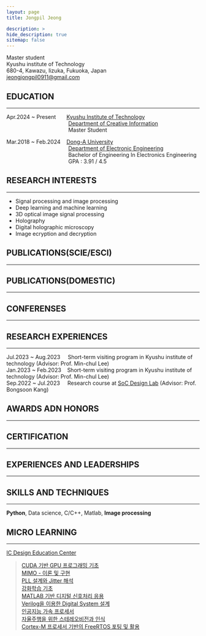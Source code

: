 ```yaml
---
layout: page
title: Jongpil Jeong

description: > 
hide_description: true
sitemap: false
---
```

Master student<br/>Kyushu institute of Technology<br/>680-4, Kawazu, Iizuka, Fukuoka, Japan<br/><jeongjongpil0911@gmail.com>
## EDUCATION
***
Apr.2024 ~ Present&nbsp;&nbsp;&nbsp;&nbsp;&nbsp;&nbsp;&nbsp;[Kyushu Institute of Technology](https://www.kyutech.ac.jp)<br/>
&nbsp;&nbsp;&nbsp;&nbsp;&nbsp;&nbsp;&nbsp;&nbsp;&nbsp;&nbsp;&nbsp;&nbsp;&nbsp;&nbsp;&nbsp;&nbsp;&nbsp;&nbsp;&nbsp;&nbsp;&nbsp;&nbsp;&nbsp;&nbsp;&nbsp;&nbsp;&nbsp;&nbsp;&nbsp;&nbsp;&nbsp;&nbsp;&nbsp;&nbsp;&nbsp;&nbsp;&nbsp;&nbsp;&nbsp;&nbsp;&nbsp;[Department of Creative Information](https://www.iizuka.kyutech.ac.jp)<br/>
&nbsp;&nbsp;&nbsp;&nbsp;&nbsp;&nbsp;&nbsp;&nbsp;&nbsp;&nbsp;&nbsp;&nbsp;&nbsp;&nbsp;&nbsp;&nbsp;&nbsp;&nbsp;&nbsp;&nbsp;&nbsp;&nbsp;&nbsp;&nbsp;&nbsp;&nbsp;&nbsp;&nbsp;&nbsp;&nbsp;&nbsp;&nbsp;&nbsp;&nbsp;&nbsp;&nbsp;&nbsp;&nbsp;&nbsp;&nbsp;&nbsp;Master Student

Mar.2018 ~ Feb.2024&nbsp;&nbsp;&nbsp;&nbsp;[Dong-A University](https://donga.ac.kr/kor/Main.do)<br/>
&nbsp;&nbsp;&nbsp;&nbsp;&nbsp;&nbsp;&nbsp;&nbsp;&nbsp;&nbsp;&nbsp;&nbsp;&nbsp;&nbsp;&nbsp;&nbsp;&nbsp;&nbsp;&nbsp;&nbsp;&nbsp;&nbsp;&nbsp;&nbsp;&nbsp;&nbsp;&nbsp;&nbsp;&nbsp;&nbsp;&nbsp;&nbsp;&nbsp;&nbsp;&nbsp;&nbsp;&nbsp;&nbsp;&nbsp;&nbsp;&nbsp;[Department of Electronic Engineering](https://ee.donga.ac.kr/ee/Main.do)<br/>
&nbsp;&nbsp;&nbsp;&nbsp;&nbsp;&nbsp;&nbsp;&nbsp;&nbsp;&nbsp;&nbsp;&nbsp;&nbsp;&nbsp;&nbsp;&nbsp;&nbsp;&nbsp;&nbsp;&nbsp;&nbsp;&nbsp;&nbsp;&nbsp;&nbsp;&nbsp;&nbsp;&nbsp;&nbsp;&nbsp;&nbsp;&nbsp;&nbsp;&nbsp;&nbsp;&nbsp;&nbsp;&nbsp;&nbsp;&nbsp;&nbsp;Bachelor of Engineering In Electronics Engineering<br/>
&nbsp;&nbsp;&nbsp;&nbsp;&nbsp;&nbsp;&nbsp;&nbsp;&nbsp;&nbsp;&nbsp;&nbsp;&nbsp;&nbsp;&nbsp;&nbsp;&nbsp;&nbsp;&nbsp;&nbsp;&nbsp;&nbsp;&nbsp;&nbsp;&nbsp;&nbsp;&nbsp;&nbsp;&nbsp;&nbsp;&nbsp;&nbsp;&nbsp;&nbsp;&nbsp;&nbsp;&nbsp;&nbsp;&nbsp;&nbsp;&nbsp;GPA : 3.91 / 4.5<br/>

## RESEARCH INTERESTS
***
- Signal processing and image processing
- Deep learning and machine learning
- 3D optical image signal processing
- Holography
- Digital holographic microscopy
- Image ecryption and decryption

## PUBLICATIONS(SCIE/ESCI)
***
## PUBLICATIONS(DOMESTIC)
***
## CONFERENSES
***
## RESEARCH EXPERIENCES
***
Jul.2023 ~ Aug.2023&nbsp;&nbsp;&nbsp;&nbsp;&nbsp;Short-term visiting program in Kyushu institute of technology (Advisor: Prof. Min-chul Lee)<br/>
Jan.2023 ~ Feb.2023&nbsp;&nbsp;&nbsp;&nbsp;Short-term visiting program in Kyushu institute of technology (Advisor: Prof. Min-chul Lee)<br/>
Sep.2022 ~ Jul.2023&nbsp;&nbsp;&nbsp;&nbsp;&nbsp;Research course at [SoC Design Lab](https://soc.donga.ac.kr) (Advisor: Prof. Bongsoon Kang)

## AWARDS ADN HONORS
***
## CERTIFICATION
***
## EXPERIENCES AND LEADERSHIPS
***
## SKILLS AND TECHNIQUES
***
**Python**, Data science, C/C++, Matlab, **Image processing**
## MICRO LEARNING
***
[IC Design Education Center](https://idec.or.kr)
> [CUDA 기반 GPU 프로그래밍 기초](https://idec.or.kr/edu/certificate/print/?&no=107996)<br/>
>  [MIMO - 이론 및 구현](https://idec.or.kr/edu/certificate/print/?&no=134608)<br/>
> [PLL 설계와 Jitter 해석](https://idec.or.kr/edu/certificate/print/?&no=105532)<br/>
> [강화학습 기초](https://idec.or.kr/edu/certificate/print/?&no=98962)<br/>
> [MATLAB 기반 디지털 신호처리 응용](https://idec.or.kr/edu/certificate/print/?&no=112429)<br/>
> [Verilog을 이용한 Digital System 설계](https://idec.or.kr/edu/certificate/print/?&no=120472)<br/>
> [인공지능 가속 프로세서](https://idec.or.kr/edu/certificate/print/?&no=112905)<br/>
> [자율주행을 위한 스테레오비전과 인식](https://idec.or.kr/edu/certificate/print/?&no=121088)<br/>
> [Cortex-M 프로세서 기반의 FreeRTOS 포팅 및 활용](https://idec.or.kr/edu/certificate/print/?&no=135572)<br/>
